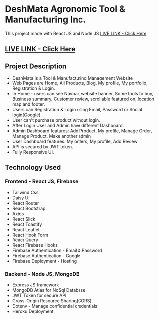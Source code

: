 # DeshMata Agronomic Tool & Manufacturing Inc.

This project made with React JS and Node JS [LIVE LINK - Click Here](https://deshmata-e6bec.web.app/)

## [LIVE LINK - Click Here](https://deshmata-e6bec.web.app/)

## Project Description

* DeshMata is a Tool & Manufacturing  Management Website
* Web Pages are Home, All Products, Blog, My profile, My portfolio, Registration & Login.
* In Home - users can see Navbar, website banner, Some tools to buy, Business summary, Customer review, scrollable featured on, location map and footer.
* Users can Registration & Login using Email, Password or Social login(Google).
* User can't purchase product without login.
* After Login User and Admin have different Dashboard.
* Admin Dashboard features: Add Product, My profile, Manage Order, Manage Product, Make another admin
* User Dashboard features: My orders, My profile, Add Review
* API is secured by JWT token.
* Fully Responsive UI.


## Technology Used

### Frontend - React JS, Firebase

* Tailwind Css  
* Daisy UI 
* React Router 
* React Bootstrap
* Axios
* React Slick
* React Toastify
* React Leaflet
* React Hook Form
* React Query 
* React Firebase Hooks
* Firebase Authentication - Email & Password
* Firebase Authentication - Google
* Firebase Deployment - Hosting

### Backend - Node JS, MongoDB 

* Express JS framework
* MongoDB Atlas for NoSql Database
* JWT Token for secure API
* Cross-Origin Resource Sharing(CORS)
* Dotenv - Manage confidential credentials
* Heroku Deployment
